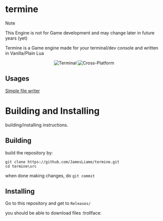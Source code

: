 # termine
> [!NOTE]
> This Engine is not for Game development and may change later in future years (yet)

Termine is a Game engine made for your terminal/dev console and written in Vanilla/Plain Lua

<div align="center">

![Terminal](https://badgen.net/badge/Cross/Terminal/grey?icon=terminal)
![Cross-Platform](https://badgen.net/badge/Cross/platform/green?icon=sourcegraph)

</div>

## Usages
[Simple file writer](https://github.com/JamesLiame/termine/blob/current/examples/helloworld.lua)

# Building and Installing
building/installing instructions.
## Building
build the repository by:
```batch
git clone https://github.com/JamesLiame/termine.git
cd termine\src
```

when done making changes, do `git commit`
## Installing
Go to this repository and get to `Releases/`

you should be able to download files :trollface:
